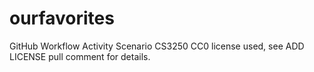 # ourfavorites
GitHub Workflow Activity Scenario CS3250
CC0 license used, see ADD LICENSE pull comment for details.

